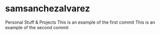 # samsanchezalvarez
Personal Stuff &amp; Projects
This is an example of the first commit
This is an example of the second commit
